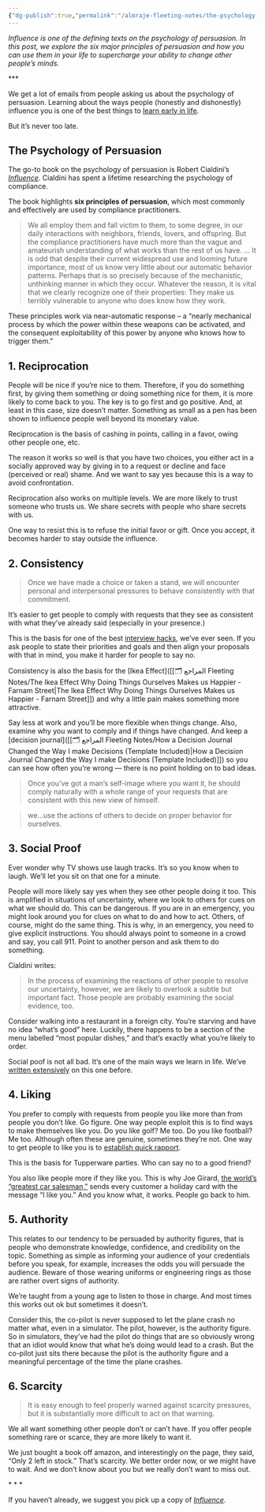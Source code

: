 ```yaml
---
{"dg-publish":true,"permalink":"/almraje-fleeting-notes/the-psychology-of-persuasion/"}
---
```


*Influence is one of the defining texts on the psychology of persuasion. In this post, we explore the six major principles of persuasion and how you can use them in your life to supercharge your ability to change other people’s minds.*

\*\*\*

We get a lot of emails from people asking us about the psychology of persuasion. Learning about the ways people (honestly and dishonestly) influence you is one of the best things to [learn early in life](https://fs.blog/2013/12/five-books/).

But it’s never too late.

## The Psychology of Persuasion

The go-to book on the psychology of persuasion is Robert Cialdini’s [*Influence*](https://www.amazon.com/gp/product/006124189X/ref=as_li_qf_asin_il_tl?ie=UTF8&tag=farnamstreet-20&creative=9325&linkCode=as2&creativeASIN=006124189X&linkId=3e3ab42eddc63f5dfd55af96d2ee0016). Cialdini has spent a lifetime researching the psychology of compliance.

The book highlights **six principles of persuasion**, which most commonly and effectively are used by compliance practitioners.

> We all employ them and fall victim to them, to some degree, in our daily interactions with neighbors, friends, lovers, and offspring. But the compliance practitioners have much more than the vague and amateurish understanding of what works than the rest of us have. … It is odd that despite their current widespread use and looming future importance, most of us know very little about our automatic behavior patterns. Perhaps that is so precisely because of the mechanistic, unthinking manner in which they occur. Whatever the reason, it is vital that we clearly recognize one of their properties: They make us terribly vulnerable to anyone who does know how they work.

These principles work via near-automatic response – a “nearly mechanical process by which the power within these weapons can be activated, and the consequent exploitability of this power by anyone who knows how to trigger them.”

## 1\. Reciprocation

People will be nice if you’re nice to them. Therefore, if you do something first, by giving them something or doing something nice for them, it is more likely to come back to you. The key is to go first and go positive. And, at least in this case, size doesn’t matter. Something as small as a pen has been shown to influence people well beyond its monetary value.

Reciprocation is the basis of cashing in points, calling in a favor, owing other people one, etc.

The reason it works so well is that you have two choices, you either act in a socially approved way by giving in to a request or decline and face (perceived or real) shame. And we want to say yes because this is a way to avoid confrontation.

Reciprocation also works on multiple levels. We are more likely to trust someone who trusts us. We share secrets with people who share secrets with us.

One way to resist this is to refuse the initial favor or gift. Once you accept, it becomes harder to stay outside the influence.

## 2\. Consistency

> Once we have made a choice or taken a stand, we will encounter personal and interpersonal pressures to behave consistently with that commitment.

It’s easier to get people to comply with requests that they see as consistent with what they’ve already said (especially in your presence.)

This is the basis for one of the best [interview hacks](https://fs.blog/2011/02/tapping-our-powers-of-persuasion/), we’ve ever seen. If you ask people to state their priorities and goals and then align your proposals with that in mind, you make it harder for people to say no.

Consistency is also the basis for the [Ikea Effect]([[🗂️ المراجع Fleeting Notes/The Ikea Effect Why Doing Things Ourselves Makes us Happier - Farnam Street\|The Ikea Effect Why Doing Things Ourselves Makes us Happier - Farnam Street]]) and why a little pain makes something more attractive.

Say less at work and you’ll be more flexible when things change. Also, examine why you want to comply and if things have changed. And keep a [decision journal]([[🗂️ المراجع Fleeting Notes/How a Decision Journal Changed the Way I make Decisions (Template Included)\|How a Decision Journal Changed the Way I make Decisions (Template Included)]]) so you can see how often you’re wrong — there is no point holding on to bad ideas.

> Once you’ve got a man’s self-image where you want it, he should comply naturally with a whole range of your requests that are consistent with this new view of himself.

> we…use the actions of others to decide on proper behavior for ourselves.

## 3. Social Proof

Ever wonder why TV shows use laugh tracks. It’s so you know when to laugh. We’ll let you sit on that one for a minute.

People will more likely say yes when they see other people doing it too. This is amplified in situations of uncertainty, where we look to others for cues on what we should do. This can be dangerous. If you are in an emergency, you might look around you for clues on what to do and how to act. Others, of course, might do the same thing. This is why, in an emergency, you need to give explicit instructions. You should always point to someone in a crowd and say, you call 911. Point to another person and ask them to do something.

Cialdini writes:

> In the process of examining the reactions of other people to resolve our uncertainty, however, we are likely to overlook a subtle but important fact. Those people are probably examining the social evidence, too.

Consider walking into a restaurant in a foreign city. You’re starving and have no idea “what’s good” here. Luckily, there happens to be a section of the menu labelled “most popular dishes,” and that’s exactly what you’re likely to order.

Social poof is not all bad. It’s one of the main ways we learn in life. We’ve [written extensively](https://fs.blog/2009/09/mental-model-social-proof/) on this one before.

## 4\. Liking

You prefer to comply with requests from people you like more than from people you don’t like. Go figure. One way people exploit this is to find ways to make themselves like you. Do you like golf? Me too. Do you like football? Me too. Although often these are genuine, sometimes they’re not. One way to get people to like you is to [establish quick rapport](https://fs.blog/2013/07/building-trust/).

This is the basis for Tupperware parties. Who can say no to a good friend?

You also like people more if they like you. This is why Joe Girard, [the world’s “greatest car salesman,”](https://fs.blog/2011/07/what-trick-can-you-learn-from-the-most-successful-sales-person-ever/) sends every customer a holiday card with the message “I like you.” And you know what, it works. People go back to him.

## 5\. Authority 

This relates to our tendency to be persuaded by authority figures, that is people who demonstrate knowledge, confidence, and credibility on the topic. Something as simple as informing your audience of your credentials before you speak, for example, increases the odds you will persuade the audience. Beware of those wearing uniforms or engineering rings as those are rather overt signs of authority.

We’re taught from a young age to listen to those in charge. And most times this works out ok but sometimes it doesn’t.

Consider this, the co-pilot is never supposed to let the plane crash no matter what, even in a simulator. The pilot, however, is the authority figure. So in simulators, they’ve had the pilot do things that are so obviously wrong that an idiot would know that what he’s doing would lead to a crash. But the co-pilot just sits there because the pilot is the authority figure and a meaningful percentage of the time the plane crashes.

## 6\. Scarcity

> It is easy enough to feel properly warned against scarcity pressures, but it is substantially more difficult to act on that warning.

We all want something other people don’t or can’t have. If you offer people something rare or scarce, they are more likely to want it.

We just bought a book off amazon, and interestingly on the page, they said, “Only 2 left in stock.” That’s scarcity. We better order now, or we might have to wait. And we don’t know about you but we really don’t want to miss out.

\* \* \*

If you haven’t already, we suggest you pick up a copy of [*Influence*](https://www.amazon.com/gp/product/006124189X/ref=as_li_qf_asin_il_tl?ie=UTF8&tag=farnamstreet-20&creative=9325&linkCode=as2&creativeASIN=006124189X&linkId=3e3ab42eddc63f5dfd55af96d2ee0016).